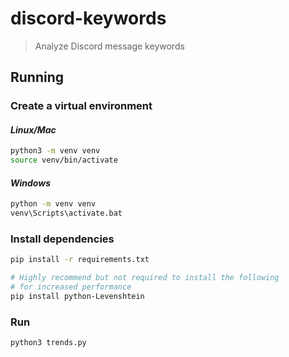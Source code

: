 # discord-keywords

> Analyze Discord message keywords

## **Running**

### **Create a virtual environment**

#### *Linux/Mac*

```bash
python3 -m venv venv
source venv/bin/activate
```

#### *Windows*

```bash
python -m venv venv
venv\Scripts\activate.bat
```

### **Install dependencies**

```bash
pip install -r requirements.txt

# Highly recommend but not required to install the following
# for increased performance
pip install python-Levenshtein   
```

### **Run**

```bash
python3 trends.py
```
